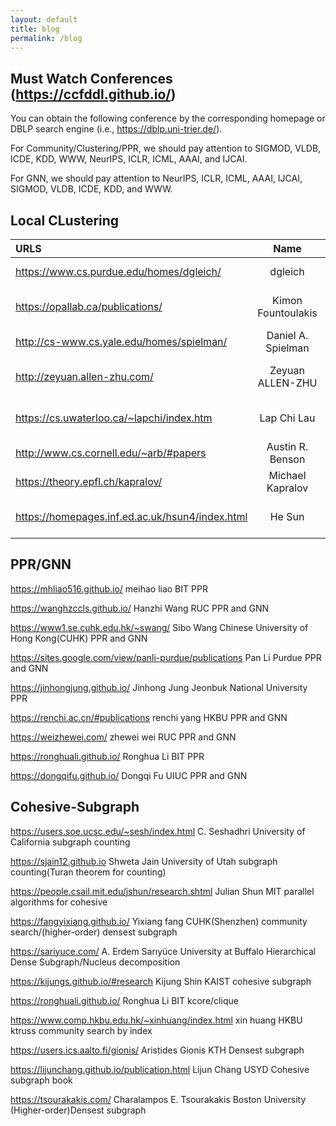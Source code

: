 ```yaml
---
layout: default
title: blog
permalink: /blog
---
```



##  Must Watch Conferences (https://ccfddl.github.io/)
You can obtain the following conference by the corresponding homepage or DBLP search engine (i.e., https://dblp.uni-trier.de/). <br>

For Community/Clustering/PPR, we should pay attention to SIGMOD, VLDB, ICDE, KDD, WWW, NeurIPS, ICLR, ICML, AAAI, and IJCAI. <br>

For GNN, we should pay attention to NeurIPS, ICLR, ICML, AAAI, IJCAI, SIGMOD, VLDB, ICDE, KDD, and WWW.  <br>



## Local CLustering


| URLS | Name | Affilication | Toptic |
|:----|:-----:|:-----:| ----:|
| https://www.cs.purdue.edu/homes/dgleich/ | dgleich | Purdue University | Local Clustering |
| https://opallab.ca/publications/  |  Kimon Fountoulakis  | University of  Waterloo |  Local Clustering  |
| http://cs-www.cs.yale.edu/homes/spielman/ |    Daniel A. Spielman   |       Yale  Univeristy  |  Spectral Graph Theory |
| http://zeyuan.allen-zhu.com/        |          Zeyuan ALLEN-ZHU  |  Meta FAIR Labs   |  Local Clustering/Improve Cluster |
| https://cs.uwaterloo.ca/~lapchi/index.htm  |  Lap Chi Lau    |  University of  Waterloo   | Spectral Graph Theory |
| http://www.cs.cornell.edu/~arb/#papers  |  Austin R. Benson  |   Cornell University  | Higher-order Clustering |
| https://theory.epfl.ch/kapralov/      |   Michael Kapralov    |     EPFL       |    Spectral Graph Theory |
| https://homepages.inf.ed.ac.uk/hsun4/index.html   |    He Sun   |  University of Edinburgh   | Spectral Graph Theory/Local Clustering |






## PPR/GNN
https://mhliao516.github.io/                  meihao liao             BIT   PPR <br>

https://wanghzccls.github.io/                 Hanzhi Wang        RUC   PPR and GNN <br>

https://www1.se.cuhk.edu.hk/~swang/            Sibo Wang         Chinese University of Hong Kong(CUHK)     PPR and GNN <br>

https://sites.google.com/view/panli-purdue/publications     Pan Li    Purdue              PPR and GNN <br>

https://jinhongjung.github.io/    Jinhong Jung   Jeonbuk National University    PPR <br>

https://renchi.ac.cn/#publications    renchi yang HKBU   PPR and GNN  <br>

https://weizhewei.com/     zhewei wei  RUC PPR and GNN  <br>

https://ronghuali.github.io/   Ronghua Li BIT PPR  <br>

https://dongqifu.github.io/ Dongqi Fu UIUC PPR and GNN   <br>



## Cohesive-Subgraph


https://users.soe.ucsc.edu/~sesh/index.html   C. Seshadhri  University of California  subgraph counting  <br>

https://sjain12.github.io                      Shweta Jain   University of Utah      subgraph counting(Turan theorem for counting)  <br>

https://people.csail.mit.edu/jshun/research.shtml    Julian Shun    MIT    parallel algorithms for cohesive  <br>

https://fangyixiang.github.io/                Yixiang fang    CUHK(Shenzhen)      community search/(higher-order) densest  subgraph  <br>

https://sariyuce.com/                        A. Erdem Sarıyüce   University at Buffalo          Hierarchical Dense Subgraph/Nucleus decomposition  <br>

https://kijungs.github.io/#research      Kijung Shin    KAIST   cohesive subgraph  <br>

https://ronghuali.github.io/   Ronghua Li BIT kcore/clique  <br>

https://www.comp.hkbu.edu.hk/~xinhuang/index.html xin huang HKBU ktruss community search by index  <br>

https://users.ics.aalto.fi/gionis/   Aristides Gionis  KTH Densest subgraph  <br>

https://lijunchang.github.io/publication.html Lijun Chang USYD Cohesive subgraph book  <br>

https://tsourakakis.com/   Charalampos E. Tsourakakis   Boston University (Higher-order)Densest subgraph <br>
